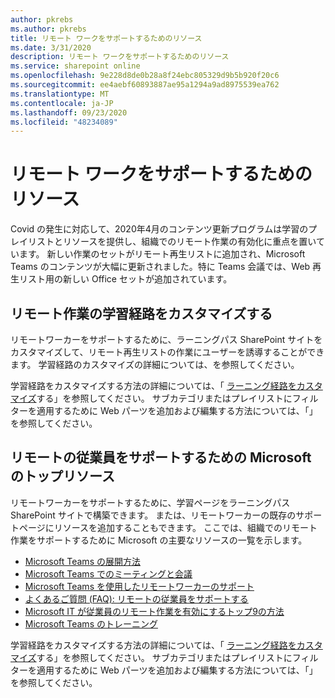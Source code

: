```yaml
---
author: pkrebs
ms.author: pkrebs
title: リモート ワークをサポートするためのリソース
ms.date: 3/31/2020
description: リモート ワークをサポートするためのリソース
ms.service: sharepoint online
ms.openlocfilehash: 9e228d8de0b28a8f24ebc805329d9b5b920f20c6
ms.sourcegitcommit: ee4aebf60893887ae95a1294a9ad8975539ea762
ms.translationtype: MT
ms.contentlocale: ja-JP
ms.lasthandoff: 09/23/2020
ms.locfileid: "48234089"
---
```

# <a name="resources-for-supporting-your-remote-workforce"></a>リモート ワークをサポートするためのリソース
Covid の発生に対応して、2020年4月のコンテンツ更新プログラムは学習のプレイリストとリソースを提供し、組織でのリモート作業の有効化に重点を置いています。 新しい作業のセットがリモート再生リストに追加され、Microsoft Teams のコンテンツが大幅に更新されました。特に Teams 会議では、Web 再生リスト用の新しい Office セットが追加されています。 

## <a name="customize-learning-pathways-for-remote-work"></a>リモート作業の学習経路をカスタマイズする
リモートワーカーをサポートするために、ラーニングパス SharePoint サイトをカスタマイズして、リモート再生リストの作業にユーザーを誘導することができます。 学習経路のカスタマイズの詳細については、を参照してください。

学習経路をカスタマイズする方法の詳細については、「 [ラーニング経路をカスタマイズ](custom_overview.md)する」を参照してください。 サブカテゴリまたはプレイリストにフィルターを適用するために Web パーツを追加および編集する方法については、「」を参照してください。 

## <a name="top-resources-from-microsoft-for-supporting-your-remote-workforce"></a>リモートの従業員をサポートするための Microsoft のトップリソース
リモートワーカーをサポートするために、学習ページをラーニングパス SharePoint サイトで構築できます。 または、リモートワーカーの既存のサポートページにリソースを追加することもできます。 ここでは、組織でのリモート作業をサポートするために Microsoft の主要なリソースの一覧を示します。 
- [Microsoft Teams の展開方法](https://docs.microsoft.com/microsoftteams/how-to-roll-out-teams)
- [Microsoft Teams でのミーティングと会議](https://docs.microsoft.com/microsoftteams/deploy-meetings-microsoft-teams-landing-page)
- [Microsoft Teams を使用したリモートワーカーのサポート](https://docs.microsoft.com/microsoftteams/support-remote-work-with-teams)
- [よくあるご質問 (FAQ): リモートの従業員をサポートする](https://docs.microsoft.com/microsoftteams/faq-support-remote-workforce)
- [Microsoft IT が従業員のリモート作業を有効にするトップ9の方法](https://www.microsoft.com/microsoft-365/blog/2020/03/12/top-9-ways-microsoft-it-enabling-remote-work-employees/)
- [Microsoft Teams のトレーニング](https://docs.microsoft.com/microsoftteams/training-microsoft-teams-landing-page)


学習経路をカスタマイズする方法の詳細については、「 [ラーニング経路をカスタマイズ](custom_overview.md)する」を参照してください。 サブカテゴリまたはプレイリストにフィルターを適用するために Web パーツを追加および編集する方法については、「」を参照してください。 


 
